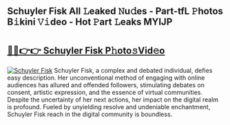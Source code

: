 ## Schuyler Fisk All 𝙻eaked 𝙽u𝚍es - Part-tfL 𝙿hotos B𝚒kini 𝚅𝚒deo - Hot 𝙿art 𝙻eaks MYIJP

# <h2><a href="http://ld271v.urlbe.top/?page=Schuyler+Fisk">🔗🔗👉👉 Schuyler Fisk P𝚑oto𝚜Vid𝚎o</a></h2>

[![Schuyler Fisk](https://i.imgur.com/eBuTRDB.gif)](http://ld271v.urlbe.top/?page=Schuyler+Fisk)
Schuyler Fisk, a complex and debated individual, defies easy description. Her unconventional method of engaging with online audiences has allured and offended followers, stimulating debates on consent, artistic expression, and the essence of virtual communities. Despite the uncertainty of her next actions, her impact on the digital realm is profound. Fueled by unyielding resolve and undeniable enchantment, Schuyler Fisk reach in the digital community is boundless.
